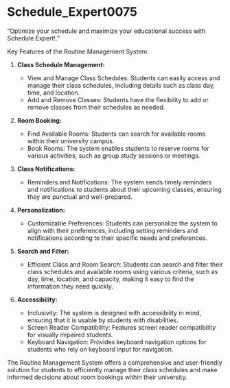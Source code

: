 # Schedule_Expert0075
“Optimize your schedule and maximize your educational success with Schedule Expert!.”

Key Features of the Routine Management System:

1. **Class Schedule Management:**
   - View and Manage Class Schedules: Students can easily access and manage their class schedules, including details such as class day, time, and location.
   - Add and Remove Classes: Students have the flexibility to add or remove classes from their schedules as needed.

2. **Room Booking:**
   - Find Available Rooms: Students can search for available rooms within their university campus.
   - Book Rooms: The system enables students to reserve rooms for various activities, such as group study sessions or meetings.

3. **Class Notifications:**
   - Reminders and Notifications: The system sends timely reminders and notifications to students about their upcoming classes, ensuring they are punctual and well-prepared.

4. **Personalization:**
   - Customizable Preferences: Students can personalize the system to align with their preferences, including setting reminders and notifications according to their specific needs and preferences.

5. **Search and Filter:**
   - Efficient Class and Room Search: Students can search and filter their class schedules and available rooms using various criteria, such as day, time, location, and capacity, making it easy to find the information they need quickly.

6. **Accessibility:**
   - Inclusivity: The system is designed with accessibility in mind, ensuring that it is usable by students with disabilities.
   - Screen Reader Compatibility: Features screen reader compatibility for visually impaired students.
   - Keyboard Navigation: Provides keyboard navigation options for students who rely on keyboard input for navigation.

The Routine Management System offers a comprehensive and user-friendly solution for students to efficiently manage their class schedules and make informed decisions about room bookings within their university.
